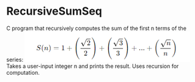 # RecursiveSumSeq
C program that recursively computes the sum of the first n terms of the series:
![image](https://github.com/rickyliu0219/RecursiveSumSeq/blob/main/%E8%9E%A2%E5%B9%95%E6%93%B7%E5%8F%96%E7%95%AB%E9%9D%A2%202025-03-31%20222706.png)
 Takes a user-input integer n and prints the result. Uses recursion for computation.
